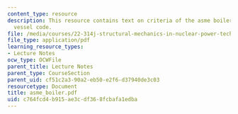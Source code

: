 ```yaml
---
content_type: resource
description: This resource contains text on criteria of the asme boiler and pressure
  vessel code.
file: /media/courses/22-314j-structural-mechanics-in-nuclear-power-technology-fall-2006/c764fcd4b915ae3cdf368fcbafa1edba_asme_boiler.pdf
file_type: application/pdf
learning_resource_types:
- Lecture Notes
ocw_type: OCWFile
parent_title: Lecture Notes
parent_type: CourseSection
parent_uid: cf51c2a3-90a2-eb50-e2f6-d37940de3c03
resourcetype: Document
title: asme_boiler.pdf
uid: c764fcd4-b915-ae3c-df36-8fcbafa1edba
---
```

